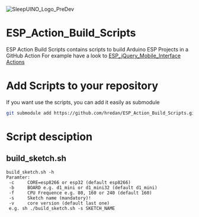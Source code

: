![SleepUINO_Logo_PreDev](https://user-images.githubusercontent.com/48091357/111156537-25298a00-8596-11eb-8726-1fe5cd7bed93.png)
# ESP_Action_Build_Scripts
ESP Action Build Scripts contains scripts to build Arduino ESP Projects in a GitHub Action 
For example have a look to [ESP_jQuery_Mobile_Interface Actions](https://github.com/hredan/ESP_jQuery_Mobile_Interface/actions)

# Add Scripts to your repository
If you want use the scripts, you can add it easily as submodule
```bash
git submodule add https://github.com/hredan/ESP_Action_Build_Scripts.git
```
# Script desciption
## build_sketch.sh
```
build_sketch.sh -h
Paramter:
 -c     CORE=esp8266 or esp32 (default esp8266)
 -b     BOARD e.g. d1_mini or d1_mini32 (default d1_mini)
 -f     CPU Frequence e.g. 80, 160 or 240 (default 160)
 -s     Sketch name (mandatory)!
 -v     core version (default last one)
 e.g. sh ./build_sketch.sh -s SKETCH_NAME
```
